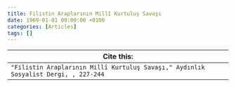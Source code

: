 ```yaml
---
title: Filistin Araplarının Millî Kurtuluş Savaşı
date: 1969-01-01 00:00:00 +0100
categories: [Articles]
tags: []
---
```




| Cite this:   |
|--------|
| ```"Filistin Araplarının Millî Kurtuluş Savaşı," Aydınlık Sosyalist Dergi, , 227-244```

 